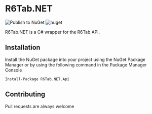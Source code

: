 # R6Tab.NET

![Publish to NuGet](https://github.com/LouisWhite15/R6Tab.NET/workflows/Publish%20to%20nuget/badge.svg)
![nuget](https://img.shields.io/nuget/v/R6Tab.NET.Api?color=light%20green?url=https://www.nuget.org/packages/R6Tab.NET.Api)

R6Tab.NET is a C# wrapper for the R6Tab API.

## Installation

Install the NuGet package into your project using the NuGet Package Manager or by using the following command in the Package Manager Console

`Install-Package R6Tab.NET.Api`

## Contributing
Pull requests are always welcome
